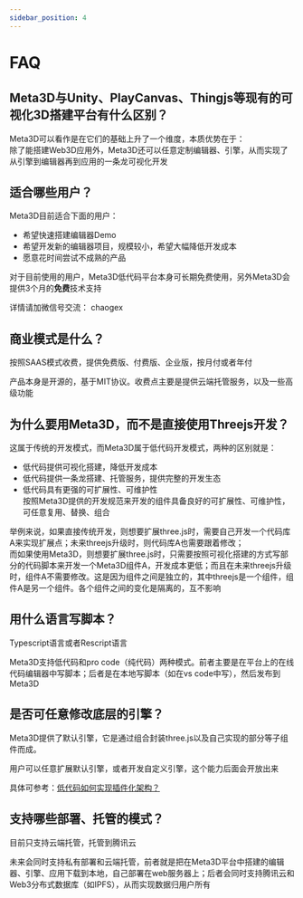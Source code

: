 ```yaml
---
sidebar_position: 4
---
```


# FAQ

## Meta3D与Unity、PlayCanvas、Thingjs等现有的可视化3D搭建平台有什么区别？

<!-- 简单地说，Meta3D是用来开发它们的。也就是说，您使用Meta3D平台，最后得到自己的Unity、Three.js、PlayCanvas -->

Meta3D可以看作是在它们的基础上升了一个维度，本质优势在于：    
除了能搭建Web3D应用外，Meta3D还可以任意定制编辑器、引擎，从而实现了从引擎到编辑器再到应用的一条龙可视化开发

<!-- ## 开发团队现状？

Meta3D是在我们之前开发了4年的[Wonder：WebGL 3D引擎和编辑器](https://www.cnblogs.com/chaogex/p/10508464.html)的基础上发展来的，已经开发了2年了，会长期开发和支持

目前团队有4个人在开发 -->


## 适合哪些用户？

Meta3D目前适合下面的用户：    
- 希望快速搭建编辑器Demo
- 希望开发新的编辑器项目，规模较小，希望大幅降低开发成本
- 愿意花时间尝试不成熟的产品


对于目前使用的用户，Meta3D低代码平台本身可长期免费使用，另外Meta3D会提供3个月的**免费**技术支持

详情请加微信号交流： chaogex


## 商业模式是什么？

按照SAAS模式收费，提供免费版、付费版、企业版，按月付或者年付

产品本身是开源的，基于MIT协议。收费点主要是提供云端托管服务，以及一些高级功能




## 为什么要用Meta3D，而不是直接使用Threejs开发？

这属于传统的开发模式，而Meta3D属于低代码开发模式，两种的区别就是：    
- 低代码提供可视化搭建，降低开发成本
- 低代码提供一条龙搭建、托管服务，提供完整的开发生态
- 低代码具有更强的可扩展性、可维护性    
按照Meta3D提供的开发规范来开发的组件具备良好的可扩展性、可维护性，可任意复用、替换、组合


举例来说，如果直接传统开发，则想要扩展three.js时，需要自己开发一个代码库A来实现扩展点；未来threejs升级时，则代码库A也需要跟着修改；    
而如果使用Meta3D，则想要扩展three.js时，只需要按照可视化搭建的方式写部分的代码脚本来开发一个Meta3D组件A，开发成本更低；而且在未来threejs升级时，组件A不需要修改。这是因为组件之间是独立的，其中threejs是一个组件，组件A是另一个组件。各个组件之间的变化是隔离的，互不影响


## 用什么语言写脚本？

Typescript语言或者Rescript语言

Meta3D支持低代码和pro code（纯代码）两种模式。前者主要是在平台上的在线代码编辑器中写脚本；后者是在本地写脚本（如在vs code中写），然后发布到Meta3D


## 是否可任意修改底层的引擎？

Meta3D提供了默认引擎，它是通过组合封装three.js以及自己实现的部分等子组件而成。

用户可以任意扩展默认引擎，或者开发自定义引擎，这个能力后面会开放出来

具体可参考：[低代码如何实现插件化架构？](https://zhuanlan.zhihu.com/p/675528453)


## 支持哪些部署、托管的模式？

目前只支持云端托管，托管到腾讯云

未来会同时支持私有部署和云端托管，前者就是把在Meta3D平台中搭建的编辑器、引擎、应用下载到本地，自己部署在web服务器上；后者会同时支持腾讯云和Web3分布式数据库（如IPFS），从而实现数据归用户所有



<!-- ## Meta3D与Unity、PlayCanvas、Thingjs等有什么区别？ -->


<!-- ## Meta3D如何与现有的Three.js等引擎或者编辑器集成？

两者可以混合集成使用。
比如您可以将Three.js引擎的渲染逻辑拿出来，封装成扩展；
而引擎的其它逻辑，如场景、模型加载等逻辑则使用平台现有的扩展；
最后将它们在平台中组装为一个引擎包，下载到本地使用。

这样您既复用了平台的现有扩展，又把“渲染”部分换成更成熟的Three.js引擎的实现。

对于编辑器也是一样可以混合集成使用。


不过我们推荐最好不要引入其它引擎或者编辑器的逻辑，这样可以减少耦合。Meta3D官方会逐渐发布更多引擎和编辑器相关的扩展，从而覆盖引擎和编辑器完整的逻辑，这样就不需要其它引擎和编辑器来实现了

另外，Meta3D官方发布的引擎和编辑器的扩展，它们的性能、扩展性、可维护性等都会优于现有的引擎和编辑器，所以推荐优先使用它们

 -->

